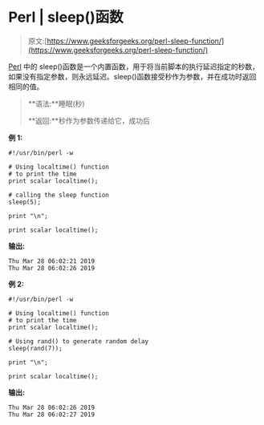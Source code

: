 # Perl | sleep()函数

> 原文:[https://www.geeksforgeeks.org/perl-sleep-function/](https://www.geeksforgeeks.org/perl-sleep-function/)

[Perl](https://www.geeksforgeeks.org/introduction-to-perl/) 中的 sleep()函数是一个内置函数，用于将当前脚本的执行延迟指定的秒数，如果没有指定参数，则永远延迟。sleep()函数接受秒作为参数，并在成功时返回相同的值。

> **语法:**睡眠(秒)
> 
> **返回:**秒作为参数传递给它，成功后

**例 1:**

```
#!/usr/bin/perl -w

# Using localtime() function
# to print the time
print scalar localtime();

# calling the sleep function
sleep(5);

print "\n";

print scalar localtime();
```

**输出:**

```
Thu Mar 28 06:02:21 2019
Thu Mar 28 06:02:26 2019

```

**例 2:**

```
#!/usr/bin/perl -w

# Using localtime() function
# to print the time
print scalar localtime();

# Using rand() to generate random delay
sleep(rand(7));

print "\n";

print scalar localtime();
```

**输出:**

```
Thu Mar 28 06:02:26 2019
Thu Mar 28 06:02:27 2019

```